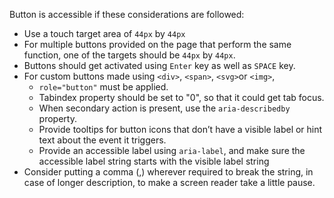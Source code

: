 Button is accessible if these considerations are followed:

- Use a touch target area of `44px` by `44px`
- For multiple buttons provided on the page that perform the same function, one of the targets should be `44px` by `44px`.
- Buttons should get activated using `Enter` key as well as `SPACE` key.
- For custom buttons made using `<div>`, `<span>`, `<svg>`or `<img>`,
  - `role="button"` must be applied.
  - Tabindex property should be set to "0", so that it could get tab focus.
  - When secondary action is present, use the `aria-describedby` property.
  - Provide tooltips for button icons that don’t have a visible label or hint text about the event it triggers.
  - Provide an accessible label using `aria-label`, and make sure the accessible label string starts with the visible label string
- Consider putting a comma (,) wherever required to break the string, in case of longer description, to make a screen reader take a little pause.
